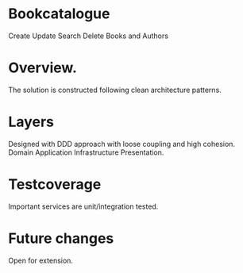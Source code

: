 # Bookcatalogue
Create Update Search Delete Books and Authors

# Overview.
The solution is constructed following clean architecture patterns.

# Layers
Designed with DDD approach with loose coupling and high cohesion.
Domain Application Infrastructure Presentation.

# Testcoverage
Important services are unit/integration tested.

# Future changes
Open for extension. 
 
 

